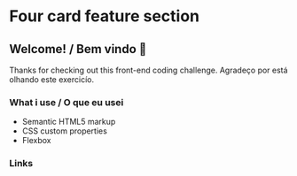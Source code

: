 # Four card feature section
## Welcome! / Bem vindo 👋
Thanks for checking out this front-end coding challenge.
Agradeço por está olhando este exercicío.

### What i use / O que eu usei

- Semantic HTML5 markup
- CSS custom properties
- Flexbox

### Links